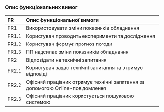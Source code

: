 ### Опис функціональних вимог
|FR|Опис функціональної вимоги|
|:-|:-|
|FR1|Використовувати зміни показників обладнання|
|FR1.1|Користувач проводить експерименти та дослідження|
|FR1.2|Користувач формує прогноз погоди|
|FR1.3|ПП надсилає зміни показників обладнання|
|FR2|Відповідати на технічні запитання|
|FR2.1|Користувач задає технічні запитання та отримує відповіді|
|FR2.2|Офісний працівник отримує технічні запитання за допомогою Online-повідомлення|
|FR2.3|Офісний працівник користується пошуковою системою|
